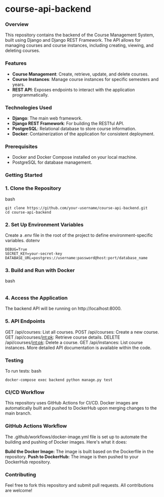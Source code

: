 # course-api-backend

### Overview

This repository contains the backend of the Course Management System, built using Django and Django REST Framework. The API allows for managing courses and course instances, including creating, viewing, and deleting courses.

### Features

- **Course Management**: Create, retrieve, update, and delete courses.
- **Course Instances**: Manage course instances for specific semesters and years.
- **REST API**: Exposes endpoints to interact with the application programmatically.

### Technologies Used

- **Django**: The main web framework.
- **Django REST Framework**: For building the RESTful API.
- **PostgreSQL**: Relational database to store course information.
- **Docker**: Containerization of the application for consistent deployment.

### Prerequisites

- Docker and Docker Compose installed on your local machine.
- PostgreSQL for database management.

### Getting Started

### 1. Clone the Repository
bash
```
git clone https://github.com/your-username/course-api-backend.git
cd course-api-backend 
```
### 2. Set Up Environment Variables
Create a .env file in the root of the project to define environment-specific variables.
dotenv
```
DEBUG=True
SECRET_KEY=your-secret-key
DATABASE_URL=postgres://username:password@host:port/database_name
```
### 3. Build and Run with Docker
bash
```docker-compose up -d --build
```
### 4. Access the Application
The backend API will be running on http://localhost:8000.

### 5. API Endpoints
GET /api/courses: List all courses.
POST /api/courses: Create a new course.
GET /api/courses/<int:pk>: Retrieve course details.
DELETE /api/courses/<int:pk>: Delete a course.
GET /api/instances: List course instances.
More detailed API documentation is available within the code.

### Testing
To run tests:
bash
```
docker-compose exec backend python manage.py test
```
### CI/CD Workflow
This repository uses GitHub Actions for CI/CD. Docker images are automatically built and pushed to DockerHub upon merging changes to the main branch.

### GitHub Actions Workflow
The .github/workflows/docker-image.yml file is set up to automate the building and pushing of Docker images. Here's what it does:

**Build the Docker Image:** The image is built based on the Dockerfile in the repository.
**Push to DockerHub:** The image is then pushed to your DockerHub repository.

### Contributing
Feel free to fork this repository and submit pull requests. All contributions are welcome!

